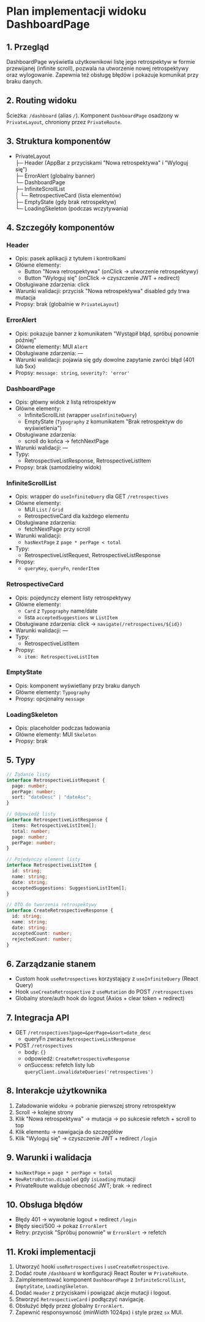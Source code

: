 # Plan implementacji widoku DashboardPage

## 1. Przegląd

DashboardPage wyświetla użytkownikowi listę jego retrospektyw w formie przewijanej (infinite scroll), pozwala na utworzenie nowej retrospektywy oraz wylogowanie. Zapewnia też obsługę błędów i pokazuje komunikat przy braku danych.

## 2. Routing widoku

Ścieżka: `/dashboard` (alias `/`). Komponent `DashboardPage` osadzony w `PrivateLayout`, chroniony przez `PrivateRoute`.

## 3. Struktura komponentów

- PrivateLayout  
  ├─ Header (AppBar z przyciskami "Nowa retrospektywa" i "Wyloguj się")  
  ├─ ErrorAlert (globalny banner)  
  └─ DashboardPage  
   ├─ InfiniteScrollList  
   │ └─ RetrospectiveCard (lista elementów)  
   ├─ EmptyState (gdy brak retrospektyw)  
   └─ LoadingSkeleton (podczas wczytywania)

## 4. Szczegóły komponentów

### Header

- Opis: pasek aplikacji z tytułem i kontrolkami
- Główne elementy:
  - Button "Nowa retrospektywa" (onClick → utworzenie retrospektywy)
  - Button "Wyloguj się" (onClick → czyszczenie JWT + redirect)
- Obsługiwane zdarzenia: click
- Warunki walidacji: przycisk "Nowa retrospektywa" disabled gdy trwa mutacja
- Propsy: brak (globalnie w `PrivateLayout`)

### ErrorAlert

- Opis: pokazuje banner z komunikatem "Wystąpił błąd, spróbuj ponownie później"
- Główne elementy: MUI `Alert`
- Obsługiwane zdarzenia: —
- Warunki walidacji: pojawia się gdy dowolne zapytanie zwróci błąd (401 lub 5xx)
- Propsy: `message: string`, `severity?: 'error'`

### DashboardPage

- Opis: główny widok z listą retrospektyw
- Główne elementy:
  - InfiniteScrollList (wrapper `useInfiniteQuery`)
  - EmptyState (`Typography` z komunikatem "Brak retrospektyw do wyświetlenia")
- Obsługiwane zdarzenia:
  - scroll do końca → fetchNextPage
- Warunki walidacji: —
- Typy:
  - RetrospectiveListResponse, RetrospectiveListItem
- Propsy: brak (samodzielny widok)

### InfiniteScrollList

- Opis: wrapper do `useInfiniteQuery` dla GET `/retrospectives`
- Główne elementy:
  - MUI `List` / `Grid`
  - RetrospectiveCard dla każdego elementu
- Obsługiwane zdarzenia:
  - fetchNextPage przy scroll
- Warunki walidacji:
  - `hasNextPage` z `page * perPage < total`
- Typy:
  - RetrospectiveListRequest, RetrospectiveListResponse
- Propsy:
  - `queryKey`, `queryFn`, `renderItem`

### RetrospectiveCard

- Opis: pojedynczy element listy retrospektywy
- Główne elementy:
  - `Card` z `Typography` name/date
  - lista `acceptedSuggestions` w `ListItem`
- Obsługiwane zdarzenia: click → `navigate(/retrospectives/${id})`
- Warunki walidacji: —
- Typy:
  - RetrospectiveListItem
- Propsy:
  - `item: RetrospectiveListItem`

### EmptyState

- Opis: komponent wyświetlany przy braku danych
- Główne elementy: `Typography`
- Propsy: opcjonalny `message`

### LoadingSkeleton

- Opis: placeholder podczas ładowania
- Główne elementy: MUI `Skeleton`
- Propsy: brak

## 5. Typy

```ts
// Żądanie listy
interface RetrospectiveListRequest {
  page: number;
  perPage: number;
  sort: "dateDesc" | "dateAsc";
}

// Odpowiedź listy
interface RetrospectiveListResponse {
  items: RetrospectiveListItem[];
  total: number;
  page: number;
  perPage: number;
}

// Pojedynczy element listy
interface RetrospectiveListItem {
  id: string;
  name: string;
  date: string;
  acceptedSuggestions: SuggestionListItem[];
}

// DTO do tworzenia retrospektywy
interface CreateRetrospectiveResponse {
  id: string;
  name: string;
  date: string;
  acceptedCount: number;
  rejectedCount: number;
}
```

## 6. Zarządzanie stanem

- Custom hook `useRetrospectives` korzystający z `useInfiniteQuery` (React Query)
- Hook `useCreateRetrospective` z `useMutation` do POST `/retrospectives`
- Globalny store/auth hook do logout (Axios + clear token + redirect)

## 7. Integracja API

- GET `/retrospectives?page=&perPage=&sort=date_desc`
  - queryFn zwraca `RetrospectiveListResponse`
- POST `/retrospectives`
  - body: `{}`
  - odpowiedź: `CreateRetrospectiveResponse`
  - onSuccess: refetch listy lub `queryClient.invalidateQueries('retrospectives')`

## 8. Interakcje użytkownika

1. Załadowanie widoku → pobranie pierwszej strony retrospektyw
2. Scroll → kolejne strony
3. Klik "Nowa retrospektywa" → mutacja → po sukcesie refetch + scroll to top
4. Klik elementu → nawigacja do szczegółów
5. Klik "Wyloguj się" → czyszczenie JWT + redirect `/login`

## 9. Warunki i walidacja

- `hasNextPage` = `page * perPage < total`
- `NewRetroButton.disabled` gdy `isLoading` mutacji
- PrivateRoute waliduje obecność JWT; brak → redirect

## 10. Obsługa błędów

- Błędy 401 → wywołanie logout + redirect `/login`
- Błędy sieci/500 → pokaz `ErrorAlert`
- Retry: przycisk "Spróbuj ponownie" w `ErrorAlert` → refetch

## 11. Kroki implementacji

1. Utworzyć hooki `useRetrospectives` i `useCreateRetrospective`.
2. Dodać route `/dashboard` w konfiguracji React Router w `PrivateRoute`.
3. Zaimplementować komponent `DashboardPage` z `InfiniteScrollList`, `EmptyState`, `LoadingSkeleton`.
4. Dodać `Header` z przyciskami i powiązać akcje mutacji i logout.
5. Stworzyć `RetrospectiveCard` i podłączyć navigację.
6. Obsłużyć błędy przez globalny `ErrorAlert`.
7. Zapewnić responsywność (minWidth 1024px) i style przez `sx` MUI.
